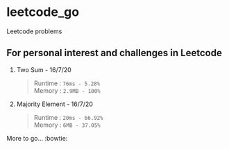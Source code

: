 # leetcode_go
Leetcode problems 

## For personal interest and challenges in Leetcode

1. Two Sum - 16/7/20
   > Runtime : `76ms - 5.28%`  
   > Memory  : `2.9MB - 100%`

2. Majority Element - 16/7/20
   > Runtime : `20ms - 66.92%`  
   > Memory  : `6MB - 37.05%`

More to go... :bowtie: